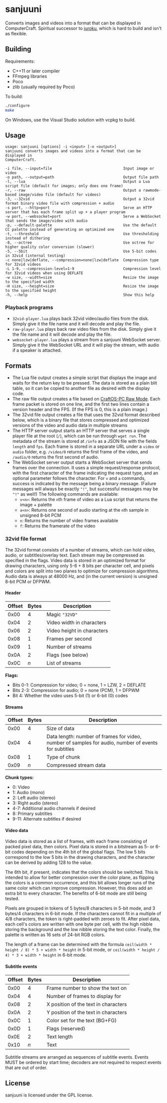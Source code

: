 # sanjuuni
Converts images and videos into a format that can be displayed in ComputerCraft. Spiritual successor to [juroku](https://github.com/tmpim/juroku), which is hard to build and isn't as flexible.

## Building
Requirements:
* C++11 or later compiler
* FFmpeg libraries
* Poco
* zlib (usually required by Poco)

To build:
```sh
./configure
make
```

On Windows, use the Visual Studio solution with vcpkg to build.

## Usage
```
usage: sanjuuni [options] -i <input> [-o <output>]
sanjuuni converts images and videos into a format that can be displayed in 
ComputerCraft.

-i file, --input=file                                Input image or video
-o path, --output=path                               Output file path
-l, --lua                                            Output a Lua script file (default for images; only does one frame)
-r, --raw                                            Output a rawmode-based image/video file (default for videos)
-3, --32vid                                          Output a 32vid format binary video file with compression + audio
-s port, --http=port                                 Serve an HTTP server that has each frame split up + a player program
-w port, --websocket=port                            Serve a WebSocket that sends the image/video with audio
-p, --default-palette                                Use the default CC palette instead of generating an optimized one
-t, --threshold                                      Use thresholding instead of dithering
-8, --octree                                         Use octree for higher quality color conversion (slower)
-5, --5bit                                           Use 5-bit codes in 32vid (internal testing)
-c none|lzw|deflate, --compression=none|lzw|deflate  Compression type for 32vid videos
-L 1-9, --compression-level=1-9                      Compression level for 32vid videos when using DEFLATE
-w size, --width=size                                Resize the image to the specified width
-H size, --height=size                               Resize the image to the specified height
-h, --help                                           Show this help
```

### Playback programs
* `32vid-player.lua` plays back 32vid video/audio files from the disk. Simply give it the file name and it will decode and play the file.
* `raw-player.lua` plays back raw video files from the disk. Simply give it the file name and it will decode and play the file.
* `websocket-player.lua` plays a stream from a sanjuuni WebSocket server. Simply give it the WebSocket URL and it will play the stream, with audio if a speaker is attached.

## Formats
* The Lua file output creates a simple script that displays the image and waits for the return key to be pressed. The data is stored as a plain blit table, so it can be copied to another file as desired with the display code.
* The raw file output creates a file based on [CraftOS-PC Raw Mode](https://www.craftos-pc.cc/docs/rawmode). Each frame packet is stored on one line, and the first two lines contain a version header and the FPS. (If the FPS is 0, this is a plain image.)
* The 32vid file output creates a file that uses the 32vid format described below, which is a binary file that stores compressed and optimized versions of the video and audio data in multiple streams
* The HTTP server output starts an HTTP server that serves a single player file at the root (`/`), which can be run through `wget run`. The metadata of the stream is stored at `/info` as a JSON file with the fields `length` and `fps`. Each frame is stored in a separate URL under a `video` or `audio` folder, e.g. `/video/0` returns the first frame of the video, and `/audio/0` returns the first second of audio.
* The WebSocket server output starts a WebSocket server that sends frames over the connection. It uses a simple request/response protocol, with the first character of the frame indicating the request type, and an optional parameter follows the character. For `v` and `a` commands, success is indicated by the message being a binary message. (Failure messages will always be exactly `"!"`, but successful messages may be `"!"` as well!) The following commands are available:
  * `v<n>`: Returns the `n`th frame of video as a Lua script that returns the image + palette
  * `a<n>`: Returns one second of audio starting at the `n`th sample in unsigned 8-bit PCM
  * `n`: Returns the number of video frames available
  * `f`: Returns the framerate of the video

### 32vid file format
The 32vid format consists of a number of streams, which can hold video, audio, or subtitles/overlay text. Each stream may be compressed as specified in the flags. Video data is stored in an optimized format for drawing characters, using only 5-6 + 8 bits per character cell, and pixels and colors are split into two planes to optimize for compression algorithms. Audio data is always at 48000 Hz, and (in the current version) is unsigned 8-bit PCM or DFPWM.

#### Header
| Offset | Bytes | Description                |
|--------|-------|----------------------------|
| 0x00   | 4     | Magic `"32VD"`             |
| 0x04   | 2     | Video width in characters  |
| 0x06   | 2     | Video height in characters |
| 0x08   | 1     | Frames per second          |
| 0x09   | 1     | Number of streams          |
| 0x0A   | 2     | Flags (see below)          |
| 0x0C   | *n*   | List of streams            |

**Flags:**
* Bits 0-1: Compression for video; 0 = none, 1 = LZW, 2 = DEFLATE
* Bits 2-3: Compression for audio; 0 = none (PCM), 1 = DFPWM
* Bit 4: Whether the video uses 5-bit (1) or 6-bit (0) codes

#### Streams
| Offset | Bytes | Description                |
|--------|-------|----------------------------|
| 0x00   | 4     | Size of data               |
| 0x04   | 4     | Data length: number of frames for video, number of samples for audio, number of events for subtitles |
| 0x08   | 1     | Type of chunk              |
| 0x09   | *n*   | Compressed stream data     |

**Chunk types:**
* 0: Video
* 1: Audio (mono)
* 2: Left audio (stereo)
* 3: Right audio (stereo)
* 4-7: Additional audio channels if desired
* 8: Primary subtitles
* 9-11: Alternate subtitles if desired

#### Video data
Video data is stored as a list of frames, with each frame consisting of packed pixel data, then colors. Pixel data is stored in a bitstream as 5- or 6-bit codes depending on the 4th bit of the global flags. The low 5 bits correspond to the low 5 bits in the drawing characters, and the character can be derived by adding 128 to the value.

The 6th bit, if present, indicates that the colors should be switched. This is intended to allow for better compression over the color plane, as flipping the colors is a common occurrence, and this bit allows longer runs of the same color which can improve compression. However, this does add an extra bit to every character. The benefits of 6-bit mode are still being tested.

Pixels are grouped in tokens of 5 bytes/8 characters in 5-bit mode, and 3 bytes/4 characters in 6-bit mode. If the characters cannot fit in a multiple of 4/8 characters, the token is right-padded with zeroes to fit. After pixel data, each cell's colors are written with one byte per cell, with the high nibble storing the background and the low nibble storing the text color. Finally, the palette is written as 16 sets of 24-bit RGB colors.

The length of a frame can be determined with the formula `ceil(width * height / 8) * 5 + width * height` in 5-bit mode, or `ceil(width * height / 4) * 3 + width * height` in 6-bit mode.

#### Subtitle events
| Offset | Bytes | Description                          |
|--------|-------|--------------------------------------|
| 0x00   | 4     | Frame number to show the text on     |
| 0x04   | 4     | Number of frames to display for      |
| 0x08   | 2     | X position of the text in characters |
| 0x0A   | 2     | Y position of the text in characters |
| 0x0C   | 1     | Color set for the text (BG+FG)       |
| 0x0D   | 1     | Flags (reserved)                     |
| 0x0E   | 2     | Text length                          |
| 0x10   | *n*   | Text                                 |

Subtitle streams are arranged as sequences of subtitle events. Events MUST be ordered by start time; decoders are not required to respect events that are out of order.

## License
sanjuuni is licensed under the GPL license.